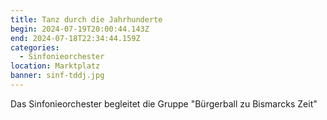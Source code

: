 ```yaml
---
title: Tanz durch die Jahrhunderte
begin: 2024-07-19T20:00:44.143Z
end: 2024-07-18T22:34:44.159Z
categories:
  - Sinfonieorchester
location: Marktplatz
banner: sinf-tddj.jpg
---
```

Das Sinfonieorchester begleitet die Gruppe "Bürgerball zu Bismarcks Zeit"